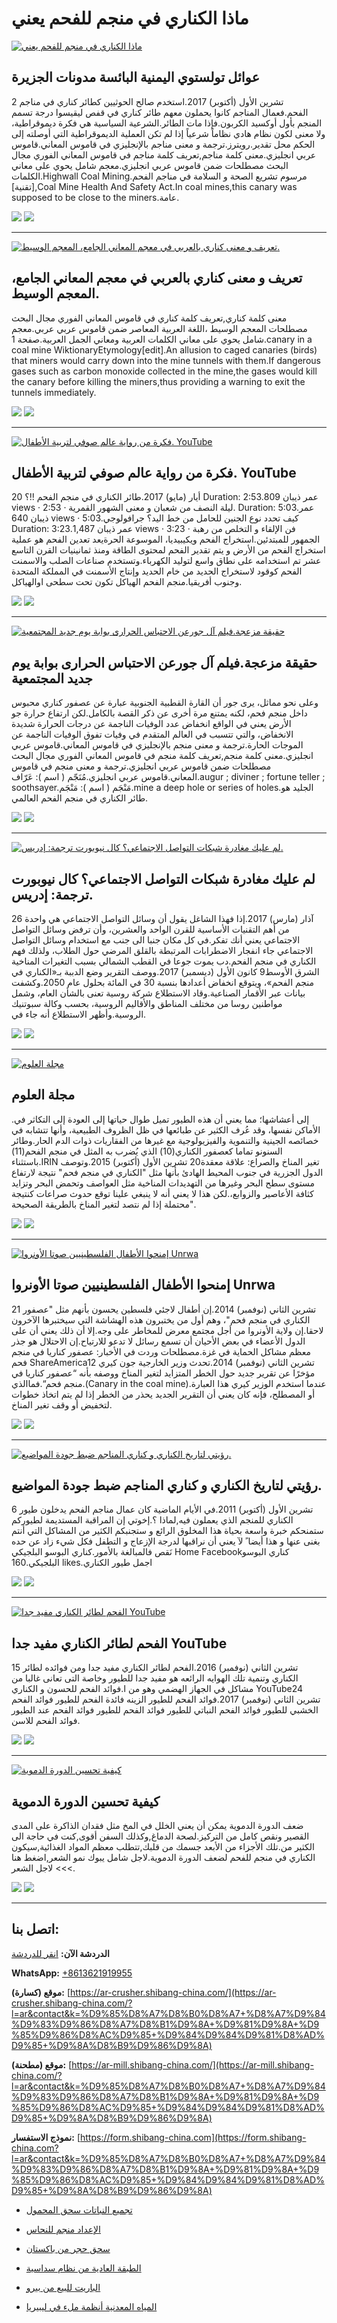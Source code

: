# ماذا الكناري في منجم للفحم يعني

<a href="https://swt.shibang-china.com/?l=ar&img&k=%D9%85%D8%A7%D8%B0%D8%A7+%D8%A7%D9%84%D9%83%D9%86%D8%A7%D8%B1%D9%8A+%D9%81%D9%8A+%D9%85%D9%86%D8%AC%D9%85+%D9%84%D9%84%D9%81%D8%AD%D9%85+%D9%8A%D8%B9%D9%86%D9%8A" target="_blank">![ماذا الكناري في منجم للفحم يعني](http://static.shibang-china.com/all-800x300/500.jpg)</a>

## عوائل تولستوي اليمنية البائسة مدونات الجزيرة
2 تشرين الأول (أكتوبر) 2017.استخدم صالح الحوثيين كطائر كناري في مناجم الفحم.فعمال المناجم كانوا يحملون معهم طائر كناري في قفص ليقيسوا درجة تسمم المنجم بأول أوكسيد الكربون.فإذا مات الطائر.الشرعية السياسية هي فكرة ديموقراطية، ولا معنى لكون نظام هادي نظاماً شرعياً إذا لم تكن العملية الديموقراطية التي أوصلته إلى الحكم محل تقدير.رويترز.ترجمة و معنى مناجم بالإنجليزي في قاموس المعاني.قاموس عربي انجليزي.معنى كلمة مناجم,تعريف كلمة مناجم في قاموس المعاني الفوري مجال البحث مصطلحات ضمن قاموس عربي انجليزي.معجم شامل يحوي على معاني الكلمات.Highwall Coal Mining.مرسوم تشريع الصحة و السلامة في مناجم الفحم [تقنية],Coal Mine Health And Safety Act.In coal mines,this canary was supposed to be close to the miners.عامة.


<a href="https://whatsapp.shibangsoft.com/WhatsApp.php" target="_blank" title="WhatsApp">![](http://static.shibang-china.com/icon/whatsapp.png)</a> <a href="https://swt.shibang-china.com/?l=ar&icon&k=%D9%85%D8%A7%D8%B0%D8%A7+%D8%A7%D9%84%D9%83%D9%86%D8%A7%D8%B1%D9%8A+%D9%81%D9%8A+%D9%85%D9%86%D8%AC%D9%85+%D9%84%D9%84%D9%81%D8%AD%D9%85+%D9%8A%D8%B9%D9%86%D9%8A" target="_blank">![](http://static.shibang-china.com/icon/chat-ar.png)</a>

---

<a href="https://swt.shibang-china.com/?l=ar&img&k=%D9%85%D8%A7%D8%B0%D8%A7+%D8%A7%D9%84%D9%83%D9%86%D8%A7%D8%B1%D9%8A+%D9%81%D9%8A+%D9%85%D9%86%D8%AC%D9%85+%D9%84%D9%84%D9%81%D8%AD%D9%85+%D9%8A%D8%B9%D9%86%D9%8A" target="_blank">![تعريف و معنى كناري بالعربي في معجم المعاني الجامع، المعجم الوسيط.](http://static.shibang-china.com/all-800x300/1107.jpg)</a>

## تعريف و معنى كناري بالعربي في معجم المعاني الجامع، المعجم الوسيط.
معنى كلمة كناري,تعريف كلمة كناري في قاموس المعاني الفوري مجال البحث مصطلحات المعجم الوسيط ،اللغة العربية المعاصر ضمن قاموس عربي عربي.معجم شامل يحوي على معاني الكلمات العربية ومعاني الجمل العربية.صفحة 1.canary in a coal mine WiktionaryEtymology[edit].An allusion to caged canaries (birds) that miners would carry down into the mine tunnels with them.If dangerous gases such as carbon monoxide collected in the mine,the gases would kill the canary before killing the miners,thus providing a warning to exit the tunnels immediately.


<a href="https://whatsapp.shibangsoft.com/WhatsApp.php" target="_blank" title="WhatsApp">![](http://static.shibang-china.com/icon/whatsapp.png)</a> <a href="https://swt.shibang-china.com/?l=ar&icon&k=%D9%85%D8%A7%D8%B0%D8%A7+%D8%A7%D9%84%D9%83%D9%86%D8%A7%D8%B1%D9%8A+%D9%81%D9%8A+%D9%85%D9%86%D8%AC%D9%85+%D9%84%D9%84%D9%81%D8%AD%D9%85+%D9%8A%D8%B9%D9%86%D9%8A" target="_blank">![](http://static.shibang-china.com/icon/chat-ar.png)</a>

---

<a href="https://swt.shibang-china.com/?l=ar&img&k=%D9%85%D8%A7%D8%B0%D8%A7+%D8%A7%D9%84%D9%83%D9%86%D8%A7%D8%B1%D9%8A+%D9%81%D9%8A+%D9%85%D9%86%D8%AC%D9%85+%D9%84%D9%84%D9%81%D8%AD%D9%85+%D9%8A%D8%B9%D9%86%D9%8A" target="_blank">![فكرة من رواية عالم صوفي لتربية الأطفال. YouTube](http://static.shibang-china.com/all-800x300/322.jpg)</a>

## فكرة من رواية عالم صوفي لتربية الأطفال. YouTube
20 أيار (مايو) 2017.طائر الكناري في منجم الفحم !!؟ Duration: 2:53.عمر ذيبان 809 views &middot; 2:53 &middot; ليلة النصف من شعبان و معنى الشهور القمرية. Duration: 5:03.عمر ذيبان 640 views &middot; 5:03.كيف تحدد نوع الجنين للحامل من خط اليد؟ جرافولوجي Duration: 3:23.عمر ذيبان 1,487 views &middot; 3:23 &middot; فن الإلقاء و التخلص من رهبة الجمهور للمبتدئين.استخراج الفحم ويكيبيديا، الموسوعة الحرةيعد تعدين الفحم هو عملية استخراج الفحم من الأرض و يتم تقدير الفحم لمحتوى الطاقة ومنذ ثمانينيات القرن التاسع عشر تم استخدامه على نطاق واسع لتوليد الكهرباء.وتستخدم صناعات الصلب والاسمنت الفحم كوقود لاستخراج الحديد من خام الحديد وإنتاج الأسمنت في المملكة المتحدة وجنوب أفريقيا.منجم الفحم الهياكل تكون تحت سطحى اوالهياكل.


<a href="https://whatsapp.shibangsoft.com/WhatsApp.php" target="_blank" title="WhatsApp">![](http://static.shibang-china.com/icon/whatsapp.png)</a> <a href="https://swt.shibang-china.com/?l=ar&icon&k=%D9%85%D8%A7%D8%B0%D8%A7+%D8%A7%D9%84%D9%83%D9%86%D8%A7%D8%B1%D9%8A+%D9%81%D9%8A+%D9%85%D9%86%D8%AC%D9%85+%D9%84%D9%84%D9%81%D8%AD%D9%85+%D9%8A%D8%B9%D9%86%D9%8A" target="_blank">![](http://static.shibang-china.com/icon/chat-ar.png)</a>

---

<a href="https://swt.shibang-china.com/?l=ar&img&k=%D9%85%D8%A7%D8%B0%D8%A7+%D8%A7%D9%84%D9%83%D9%86%D8%A7%D8%B1%D9%8A+%D9%81%D9%8A+%D9%85%D9%86%D8%AC%D9%85+%D9%84%D9%84%D9%81%D8%AD%D9%85+%D9%8A%D8%B9%D9%86%D9%8A" target="_blank">![حقيقة مزعجة.فيلم آل جورعن الاحتباس الحرارى بوابة يوم جديد المجتمعية](http://static.shibang-china.com/all-800x300/43.jpg)</a>

## حقيقة مزعجة.فيلم آل جورعن الاحتباس الحرارى بوابة يوم جديد المجتمعية
وعلى نحو مماثل، يرى جور أن القارة القطبية الجنوبية عبارة عن عصفور كناري محبوس داخل منجم فحم، لكنه يمتنع مرة أخرى عن ذكر القصة بالكامل.لكن ارتفاع حرارة جو الأرض يعني في الواقع انخفاض عدد الوفيات الناجمة عن درجات الحرارة شديدة الانخفاض، والتي تتسبب في العالم المتقدم في وفيات تفوق الوفيات الناجمة عن الموجات الحارة.ترجمة و معنى منجم بالإنجليزي في قاموس المعاني.قاموس عربي انجليزي.معنى كلمة منجم,تعريف كلمة منجم في قاموس المعاني الفوري مجال البحث مصطلحات ضمن قاموس عربي انجليزي.ترجمة و معنى منجم في قاموس المعاني.قاموس عربي انجليزي.مُنَجّم ( اسم ): عَرّاف.augur ; diviner ; fortune teller ; soothsayer.مَنْجَم ( اسم ): مَنْجَم.mine a deep hole or series of holes.الجليد هو طائر الكناري في منجم الفحم العالمي.


<a href="https://whatsapp.shibangsoft.com/WhatsApp.php" target="_blank" title="WhatsApp">![](http://static.shibang-china.com/icon/whatsapp.png)</a> <a href="https://swt.shibang-china.com/?l=ar&icon&k=%D9%85%D8%A7%D8%B0%D8%A7+%D8%A7%D9%84%D9%83%D9%86%D8%A7%D8%B1%D9%8A+%D9%81%D9%8A+%D9%85%D9%86%D8%AC%D9%85+%D9%84%D9%84%D9%81%D8%AD%D9%85+%D9%8A%D8%B9%D9%86%D9%8A" target="_blank">![](http://static.shibang-china.com/icon/chat-ar.png)</a>

---

<a href="https://swt.shibang-china.com/?l=ar&img&k=%D9%85%D8%A7%D8%B0%D8%A7+%D8%A7%D9%84%D9%83%D9%86%D8%A7%D8%B1%D9%8A+%D9%81%D9%8A+%D9%85%D9%86%D8%AC%D9%85+%D9%84%D9%84%D9%81%D8%AD%D9%85+%D9%8A%D8%B9%D9%86%D9%8A" target="_blank">![لم عليك مغادرة شبكات التواصل الاجتماعي؟ كال نيوبورت ترجمة: إدريس.](http://static.shibang-china.com/all-800x300/866.jpg)</a>

## لم عليك مغادرة شبكات التواصل الاجتماعي؟ كال نيوبورت ترجمة: إدريس.
26 آذار (مارس) 2017.إذا فهذا الشاغل يقول أن وسائل التواصل الاجتماعي هي واحدة من أهم التقنيات الأساسية للقرن الواحد والعشرين، وأن ترفض وسائل التواصل الاجتماعي يعني أنك تفكر.في كل مكان جنبا الى جنب مع استخدام وسائل التواصل الاجتماعي جاء انفجار الاضطرابات المرتبطة بالقلق المرضي حول الطلاب، ولذلك فهم الكناري في منجم الفحم.دب يموت جوعا في القطب الشمالي بسبب التغيرات المناخية الشرق الأوسط9 كانون الأول (ديسمبر) 2017.ووصف التقرير وضع الدببة بـ«الكناري في منجم الفحم»، ويتوقع انخفاض أعدادها بنسبة 30 في المائة بحلول عام 2050.وكشفت بيانات عبر الأقمار الصناعية.وقاد الاستطلاع شركة روسية تعنى بالشأن العام، وشمل مواطنين روسا من مختلف المناطق والأقاليم الروسية، بحسب وكالة سبوتنيك الروسية.وأظهر الاستطلاع أنه جاء في.


<a href="https://whatsapp.shibangsoft.com/WhatsApp.php" target="_blank" title="WhatsApp">![](http://static.shibang-china.com/icon/whatsapp.png)</a> <a href="https://swt.shibang-china.com/?l=ar&icon&k=%D9%85%D8%A7%D8%B0%D8%A7+%D8%A7%D9%84%D9%83%D9%86%D8%A7%D8%B1%D9%8A+%D9%81%D9%8A+%D9%85%D9%86%D8%AC%D9%85+%D9%84%D9%84%D9%81%D8%AD%D9%85+%D9%8A%D8%B9%D9%86%D9%8A" target="_blank">![](http://static.shibang-china.com/icon/chat-ar.png)</a>

---

<a href="https://swt.shibang-china.com/?l=ar&img&k=%D9%85%D8%A7%D8%B0%D8%A7+%D8%A7%D9%84%D9%83%D9%86%D8%A7%D8%B1%D9%8A+%D9%81%D9%8A+%D9%85%D9%86%D8%AC%D9%85+%D9%84%D9%84%D9%81%D8%AD%D9%85+%D9%8A%D8%B9%D9%86%D9%8A" target="_blank">![مجلة العلوم](http://static.shibang-china.com/all-800x300/1132.jpg)</a>

## مجلة العلوم
.إلى أعشاشها؛ مما يعني أن هذه الطيور تميل طوال حياتها إلى العودة إلى التكاثر في الأماكن نفسها، وقد عُرف الكثير عن طبائعها في ظل الظروف الطبيعية، وأنها تتشابه في خصائصه الجينية والتنموية والفيزيولوجية مع غيرها من الفقاريات ذوات الدم الحار.وطائر السنونو تماما كعصفور الكناري(10) الذي يُضرب به المثل في منجم الفحم(11) باستثناء.IRIN تغير المناخ والصراع: علاقة معقدة20 تشرين الأول (أكتوبر) 2015.وتوصف الدول الجزرية في جنوب المحيط الهادئ بأنها مثل &quot;الكناري في منجم فحم&quot; نتيجة لارتفاع مستوى سطح البحر وغيرها من التهديدات المناخية مثل العواصف وتحمض البحر وتزايد كثافة الأعاصير والزوابع،.لكن هذا لا يعني أنه لا ينبغي علينا توقع حدوث صراعات كنتيجة محتملة إذا لم نتصد لتغير المناخ بالطريقة الصحيحة&quot;.


<a href="https://whatsapp.shibangsoft.com/WhatsApp.php" target="_blank" title="WhatsApp">![](http://static.shibang-china.com/icon/whatsapp.png)</a> <a href="https://swt.shibang-china.com/?l=ar&icon&k=%D9%85%D8%A7%D8%B0%D8%A7+%D8%A7%D9%84%D9%83%D9%86%D8%A7%D8%B1%D9%8A+%D9%81%D9%8A+%D9%85%D9%86%D8%AC%D9%85+%D9%84%D9%84%D9%81%D8%AD%D9%85+%D9%8A%D8%B9%D9%86%D9%8A" target="_blank">![](http://static.shibang-china.com/icon/chat-ar.png)</a>

---

<a href="https://swt.shibang-china.com/?l=ar&img&k=%D9%85%D8%A7%D8%B0%D8%A7+%D8%A7%D9%84%D9%83%D9%86%D8%A7%D8%B1%D9%8A+%D9%81%D9%8A+%D9%85%D9%86%D8%AC%D9%85+%D9%84%D9%84%D9%81%D8%AD%D9%85+%D9%8A%D8%B9%D9%86%D9%8A" target="_blank">![إمنحوا الأطفال الفلسطينيين صوتا الأونروا Unrwa](http://static.shibang-china.com/all-800x300/951.jpg)</a>

## إمنحوا الأطفال الفلسطينيين صوتا الأونروا Unrwa
21 تشرين الثاني (نوفمبر) 2014.إن أطفال لاجئي فلسطين يحسون بأنهم مثل &quot;عصفور الكناري في منجم فحم&quot;، وهم أول من يختبرون هذه الهشاشة التي سيختبرها الآخرون لاحقا.إن ولاية الأونروا من أجل مجتمع معرض للمخاطر على وجه.إلا أن ذلك يعني أن على الدول الأعضاء في بعض الأحيان أن تسمع رسائل لا تدعو للارتياح.إن الاحتلال هو جذر معظم مشاكل الحماية في غزة.مصطلحات وردت في الأخبار: عصفور كناريا في منجم فحم ShareAmerica12 تشرين الثاني (نوفمبر) 2014.تحدث وزير الخارجية جون كيري مؤخرًا عن تقرير جديد حول الخطر المتزايد لتغير المناخ ووصفه بأنه “عصفور كناريا في منجم فحم“.فماالذي.(Canary in the coal mine).عندما استخدم الوزير كيري هذا العبارة أو المصطلح، فإنه كان يعني أن التقرير الجديد يحذر من الخطر إذا لم يتم اتخاذ خطوات لتخفيض أو وقف تغير المناخ.


<a href="https://whatsapp.shibangsoft.com/WhatsApp.php" target="_blank" title="WhatsApp">![](http://static.shibang-china.com/icon/whatsapp.png)</a> <a href="https://swt.shibang-china.com/?l=ar&icon&k=%D9%85%D8%A7%D8%B0%D8%A7+%D8%A7%D9%84%D9%83%D9%86%D8%A7%D8%B1%D9%8A+%D9%81%D9%8A+%D9%85%D9%86%D8%AC%D9%85+%D9%84%D9%84%D9%81%D8%AD%D9%85+%D9%8A%D8%B9%D9%86%D9%8A" target="_blank">![](http://static.shibang-china.com/icon/chat-ar.png)</a>

---

<a href="https://swt.shibang-china.com/?l=ar&img&k=%D9%85%D8%A7%D8%B0%D8%A7+%D8%A7%D9%84%D9%83%D9%86%D8%A7%D8%B1%D9%8A+%D9%81%D9%8A+%D9%85%D9%86%D8%AC%D9%85+%D9%84%D9%84%D9%81%D8%AD%D9%85+%D9%8A%D8%B9%D9%86%D9%8A" target="_blank">![رؤيتي لتاريخ الكناري و كناري المناجم ضبط جودة المواضيع.](http://static.shibang-china.com/all-800x300/880.jpg)</a>

## رؤيتي لتاريخ الكناري و كناري المناجم ضبط جودة المواضيع.
6 تشرين الأول (أكتوبر) 2011.في الأيام الماضية كان عمال مناجم الفحم يدخلون طيور الكناري للمنجم الذي يعملون فيه,لماذا ؟.إخوتي إن المراقبة المستديمة لطيوركم ستمنحكم خبرة واسعة بحياة هذا المخلوق الرائع و ستجنبكم الكثير من المشاكل التي أنتم بغنى عنها و هذا أيضا ً لآ يعني أن نراقبها لدرجة الإزعاج و التطفل فكل شيء زاد عن حده نَقص فالمبالغة بالأمور.كناري البوسو البلجيكي Home Facebookكناري البوسو البلجيكي.160 likes.اجمل طيور الكناري‎


<a href="https://whatsapp.shibangsoft.com/WhatsApp.php" target="_blank" title="WhatsApp">![](http://static.shibang-china.com/icon/whatsapp.png)</a> <a href="https://swt.shibang-china.com/?l=ar&icon&k=%D9%85%D8%A7%D8%B0%D8%A7+%D8%A7%D9%84%D9%83%D9%86%D8%A7%D8%B1%D9%8A+%D9%81%D9%8A+%D9%85%D9%86%D8%AC%D9%85+%D9%84%D9%84%D9%81%D8%AD%D9%85+%D9%8A%D8%B9%D9%86%D9%8A" target="_blank">![](http://static.shibang-china.com/icon/chat-ar.png)</a>

---

<a href="https://swt.shibang-china.com/?l=ar&img&k=%D9%85%D8%A7%D8%B0%D8%A7+%D8%A7%D9%84%D9%83%D9%86%D8%A7%D8%B1%D9%8A+%D9%81%D9%8A+%D9%85%D9%86%D8%AC%D9%85+%D9%84%D9%84%D9%81%D8%AD%D9%85+%D9%8A%D8%B9%D9%86%D9%8A" target="_blank">![الفحم لطائر الكناري مفيد جدا YouTube](http://static.shibang-china.com/all-800x300/250.jpg)</a>

## الفحم لطائر الكناري مفيد جدا YouTube
15 تشرين الثاني (نوفمبر) 2016.الفحم لطائر الكناري مفيد جدا ومن فوائده لطائر الكناري وتنمية تلك الهوايه الرائعه هو مفيد جدا للطيور وخاصة التى تعانى غالبا من مشاكل في الجهاز الهضمي وهو من ا.فوائد الفحم للحسون و الكناري YouTube24 تشرين الثاني (نوفمبر) 2017.فوائد الفحم للطيور الزينه فائدة الفحم للطيور فوائد الفحم الخشبي للطيور فوائد الفحم النباتي للطيور فوائد الفحم للطيور فوائد الفحم عند الطيور فوائد الفحم للاسن.


<a href="https://whatsapp.shibangsoft.com/WhatsApp.php" target="_blank" title="WhatsApp">![](http://static.shibang-china.com/icon/whatsapp.png)</a> <a href="https://swt.shibang-china.com/?l=ar&icon&k=%D9%85%D8%A7%D8%B0%D8%A7+%D8%A7%D9%84%D9%83%D9%86%D8%A7%D8%B1%D9%8A+%D9%81%D9%8A+%D9%85%D9%86%D8%AC%D9%85+%D9%84%D9%84%D9%81%D8%AD%D9%85+%D9%8A%D8%B9%D9%86%D9%8A" target="_blank">![](http://static.shibang-china.com/icon/chat-ar.png)</a>

---

<a href="https://swt.shibang-china.com/?l=ar&img&k=%D9%85%D8%A7%D8%B0%D8%A7+%D8%A7%D9%84%D9%83%D9%86%D8%A7%D8%B1%D9%8A+%D9%81%D9%8A+%D9%85%D9%86%D8%AC%D9%85+%D9%84%D9%84%D9%81%D8%AD%D9%85+%D9%8A%D8%B9%D9%86%D9%8A" target="_blank">![كيفية تحسين الدورة الدموية](http://static.shibang-china.com/all-800x300/626.jpg)</a>

## كيفية تحسين الدورة الدموية
ضعف الدورة الدموية يمكن أن يعني الخلل في المخ مثل فقدان الذاكرة على المدى القصير ونقص كامل من التركيز.لصحة الدماغ,وكذلك السفن أقوى,كنت في حاجة الى الكثير من.تلك الأجزاء من الأبعد جسمك من قلبك,تتطلب معظم المواد الغذائية,سيكون الكناري في منجم للفحم لضعف الدورة الدموية.لاجل شامل يبوك نمو الشعر,اضغط هنا &gt;&gt;&gt; لاجل الشعر.

<a href="https://whatsapp.shibangsoft.com/WhatsApp.php" target="_blank" title="WhatsApp">![](http://static.shibang-china.com/icon/whatsapp.png)</a> <a href="https://swt.shibang-china.com/?l=ar&icon&k=%D9%85%D8%A7%D8%B0%D8%A7+%D8%A7%D9%84%D9%83%D9%86%D8%A7%D8%B1%D9%8A+%D9%81%D9%8A+%D9%85%D9%86%D8%AC%D9%85+%D9%84%D9%84%D9%81%D8%AD%D9%85+%D9%8A%D8%B9%D9%86%D9%8A" target="_blank">![](http://static.shibang-china.com/icon/chat-ar.png)</a>

---
## اتصل بنا:

**الدردشة الآن:** [انقر للدردشة](https://swt.shibang-china.com?l=ar&contact&k=%D9%85%D8%A7%D8%B0%D8%A7+%D8%A7%D9%84%D9%83%D9%86%D8%A7%D8%B1%D9%8A+%D9%81%D9%8A+%D9%85%D9%86%D8%AC%D9%85+%D9%84%D9%84%D9%81%D8%AD%D9%85+%D9%8A%D8%B9%D9%86%D9%8A)

**WhatsApp:**  [+8613621919955](https://whatsapp.shibangsoft.com/WhatsApp.php)

**موقع (كسارة):** [https://ar-crusher.shibang-china.com/](https://ar-crusher.shibang-china.com/?l=ar&contact&k=%D9%85%D8%A7%D8%B0%D8%A7+%D8%A7%D9%84%D9%83%D9%86%D8%A7%D8%B1%D9%8A+%D9%81%D9%8A+%D9%85%D9%86%D8%AC%D9%85+%D9%84%D9%84%D9%81%D8%AD%D9%85+%D9%8A%D8%B9%D9%86%D9%8A)

**موقع (مطحنة):** [https://ar-mill.shibang-china.com/](https://ar-mill.shibang-china.com/?l=ar&contact&k=%D9%85%D8%A7%D8%B0%D8%A7+%D8%A7%D9%84%D9%83%D9%86%D8%A7%D8%B1%D9%8A+%D9%81%D9%8A+%D9%85%D9%86%D8%AC%D9%85+%D9%84%D9%84%D9%81%D8%AD%D9%85+%D9%8A%D8%B9%D9%86%D9%8A)

**نموذج الاستفسار:** [https://form.shibang-china.com](https://form.shibang-china.com?l=ar&contact&k=%D9%85%D8%A7%D8%B0%D8%A7+%D8%A7%D9%84%D9%83%D9%86%D8%A7%D8%B1%D9%8A+%D9%81%D9%8A+%D9%85%D9%86%D8%AC%D9%85+%D9%84%D9%84%D9%81%D8%AD%D9%85+%D9%8A%D8%B9%D9%86%D9%8A)

* [تجميع النباتات سحق المحمول](../26/%D8%AA%D8%AC%D9%85%D9%8A%D8%B9%20%D8%A7%D9%84%D9%86%D8%A8%D8%A7%D8%AA%D8%A7%D8%AA%20%D8%B3%D8%AD%D9%82%20%D8%A7%D9%84%D9%85%D8%AD%D9%85%D9%88%D9%84.md)

* [الإعداد منجم للنحاس](../29/%D8%A7%D9%84%D8%A5%D8%B9%D8%AF%D8%A7%D8%AF%20%D9%85%D9%86%D8%AC%D9%85%20%D9%84%D9%84%D9%86%D8%AD%D8%A7%D8%B3.md)

* [سحق حجر من باكستان](../26/%D8%B3%D8%AD%D9%82%20%D8%AD%D8%AC%D8%B1%20%D9%85%D9%86%20%D8%A8%D8%A7%D9%83%D8%B3%D8%AA%D8%A7%D9%86.md)

* [الطبقة العادية من نظام سداسية](../28/%D8%A7%D9%84%D8%B7%D8%A8%D9%82%D8%A9%20%D8%A7%D9%84%D8%B9%D8%A7%D8%AF%D9%8A%D8%A9%20%D9%85%D9%86%20%D9%86%D8%B8%D8%A7%D9%85%20%D8%B3%D8%AF%D8%A7%D8%B3%D9%8A%D8%A9.md)

* [الباريت للبيع من بيرو](../26/%D8%A7%D9%84%D8%A8%D8%A7%D8%B1%D9%8A%D8%AA%20%D9%84%D9%84%D8%A8%D9%8A%D8%B9%20%D9%85%D9%86%20%D8%A8%D9%8A%D8%B1%D9%88.md)

* [المياه المعدنية أنظمة ملء في ليبيريا](../30/%D8%A7%D9%84%D9%85%D9%8A%D8%A7%D9%87%20%D8%A7%D9%84%D9%85%D8%B9%D8%AF%D9%86%D9%8A%D8%A9%20%D8%A3%D9%86%D8%B8%D9%85%D8%A9%20%D9%85%D9%84%D8%A1%20%D9%81%D9%8A%20%D9%84%D9%8A%D8%A8%D9%8A%D8%B1%D9%8A%D8%A7.md)
